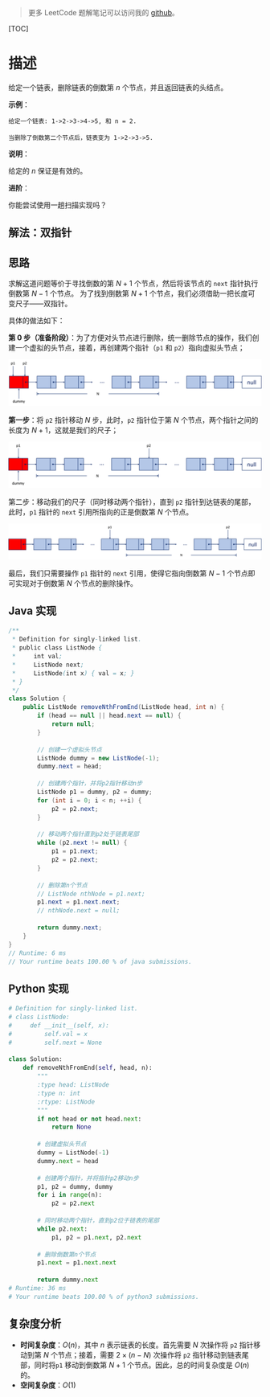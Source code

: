 > 更多 LeetCode 题解笔记可以访问我的 [github](https://github.com/Genpeng/play-with-leetcode)。

[TOC]

# 描述

给定一个链表，删除链表的倒数第 *n* 个节点，并且返回链表的头结点。

**示例**：

```
给定一个链表: 1->2->3->4->5, 和 n = 2.

当删除了倒数第二个节点后，链表变为 1->2->3->5.
```

**说明**：

给定的 *n* 保证是有效的。

**进阶**：

你能尝试使用一趟扫描实现吗？

## 解法：双指针

## 思路

求解这道问题等价于寻找倒数的第 $N+1$ 个节点，然后将该节点的 `next` 指针执行倒数第 $N - 1$ 个节点。 为了找到倒数第 $N + 1$ 个节点，我们必须借助一把长度可变尺子——双指针。

具体的做法如下：

**第 0 步（准备阶段）**：为了方便对头节点进行删除，统一删除节点的操作，我们创建一个虚拟的头节点，接着，再创建两个指针（`p1` 和 `p2`）指向虚拟头节点；

![](../figs/19_1.png)

**第一步**：将 `p2` 指针移动 $N$ 步，此时，`p2` 指针位于第 $N$ 个节点，两个指针之间的长度为 $N + 1$，这就是我们的尺子；

![](../figs/19_2.png)

第二步：移动我们的尺子（同时移动两个指针），直到 `p2` 指针到达链表的尾部，此时，`p1` 指针的 `next` 引用所指向的正是倒数第 $N$ 个节点。

![](../figs/19_3.png)

最后，我们只需要操作 `p1` 指针的 `next` 引用，使得它指向倒数第 $N - 1$ 个节点即可实现对于倒数第 $N$ 个节点的删除操作。

## Java 实现

```java
/**
 * Definition for singly-linked list.
 * public class ListNode {
 *     int val;
 *     ListNode next;
 *     ListNode(int x) { val = x; }
 * }
 */
class Solution {
    public ListNode removeNthFromEnd(ListNode head, int n) {
        if (head == null || head.next == null) {
            return null;
        }
        
        // 创建一个虚拟头节点
        ListNode dummy = new ListNode(-1);
        dummy.next = head;

        // 创建两个指针，并将p2指针移动n步
        ListNode p1 = dummy, p2 = dummy;
        for (int i = 0; i < n; ++i) {
            p2 = p2.next;
        }

        // 移动两个指针直到p2处于链表尾部
        while (p2.next != null) {
            p1 = p1.next;
            p2 = p2.next;
        }
        
        // 删除第n个节点
        // ListNode nthNode = p1.next;
        p1.next = p1.next.next;
        // nthNode.next = null;
        
        return dummy.next;
    }
}
// Runtime: 6 ms
// Your runtime beats 100.00 % of java submissions.
```

## Python 实现

```python
# Definition for singly-linked list.
# class ListNode:
#     def __init__(self, x):
#         self.val = x
#         self.next = None

class Solution:
    def removeNthFromEnd(self, head, n):
        """
        :type head: ListNode
        :type n: int
        :rtype: ListNode
        """
        if not head or not head.next:
            return None
        
        # 创建虚拟头节点
        dummy = ListNode(-1)
        dummy.next = head
        
        # 创建两个指针，并将指针p2移动n步
        p1, p2 = dummy, dummy
        for i in range(n):
            p2 = p2.next
            
        # 同时移动两个指针，直到p2位于链表的尾部
        while p2.next:
            p1, p2 = p1.next, p2.next
            
        # 删除倒数第n个节点
        p1.next = p1.next.next
        
        return dummy.next
# Runtime: 36 ms
# Your runtime beats 100.00 % of python3 submissions.
```

## 复杂度分析

- **时间复杂度**：$O(n)$，其中 $n$ 表示链表的长度。首先需要 $N$ 次操作将 `p2` 指针移动到第 $N$ 个节点；接着，需要 $2 \times (n-N)$ 次操作将 `p2` 指针移动到链表尾部，同时将`p1` 移动到倒数第 $N + 1$ 个节点。因此，总的时间复杂度是 $O(n)$ 的。
- **空间复杂度**：$O(1)$ 
